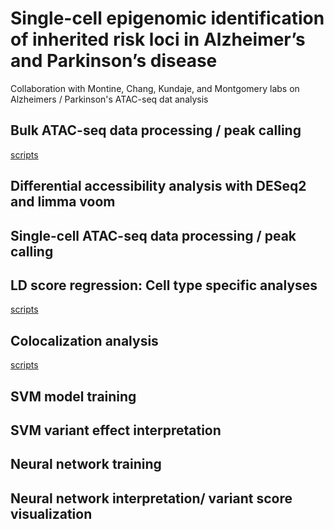 # Single-cell epigenomic identification of inherited risk loci in Alzheimer’s and Parkinson’s disease

Collaboration with Montine, Chang, Kundaje, and Montgomery labs on Alzheimers / Parkinson's ATAC-seq dat analysis


## Bulk ATAC-seq data processing / peak calling ##
[scripts](bulk_atac_seq_preprocessing)

## Differential accessibility analysis with DESeq2 and limma voom ##


## Single-cell ATAC-seq data processing / peak calling ##


## LD score regression: Cell type specific analyses
[scripts](https://github.com/lfresard/LDSC_Corces_etal_LDSC/tree/5bcf805562c72575cd2e614194c888af9a946407)


## Colocalization analysis
[scripts](https://github.com/mikegloudemans/alzheimers-parkinsons-colocalization/tree/29e228c1cdd68f1fd10ff84bea26b95e4faac7ba)


## SVM model training ##


## SVM variant effect interpretation ##


## Neural network training ##


## Neural network interpretation/ variant score visualization ##




